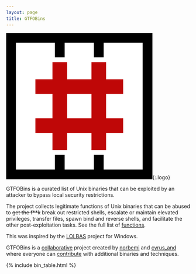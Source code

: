 ```yaml
---
layout: page
title: GTFOBins
---
```


![logo](/assets/logo.png){:.logo}

GTFOBins is a curated list of Unix binaries that can be exploited by an attacker to bypass local security restrictions.

The project collects legitimate functions of Unix binaries that can be abused to <strike>get the f**k</strike> break out restricted shells, escalate or maintain elevated privileges, transfer files, spawn bind and reverse shells, and facilitate the other post-exploitation tasks. See the full list of [functions](/functions/).

This was inspired by the [LOLBAS][] project for Windows.

GTFOBins is a [collaborative][] project created by [norbemi][] and [cyrus_and][] where everyone can [contribute][] with additional binaries and techniques.

[functions]: /functions/
[LOLBAS]: https://lolbas-project.github.io/
[collaborative]: https://github.com/GTFOBins/GTFOBins.github.io/graphs/contributors
[contribute]: /contribute/
[norbemi]: https://twitter.com/norbemi
[cyrus_and]: https://twitter.com/cyrus_and

{% include bin_table.html %}
